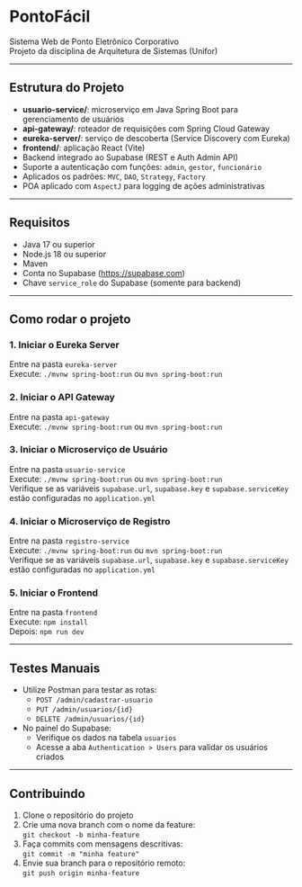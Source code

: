 # PontoFácil

Sistema Web de Ponto Eletrônico Corporativo  
Projeto da disciplina de Arquitetura de Sistemas (Unifor)

---

## Estrutura do Projeto

- **usuario-service/**: microserviço em Java Spring Boot para gerenciamento de usuários  
- **api-gateway/**: roteador de requisições com Spring Cloud Gateway  
- **eureka-server/**: serviço de descoberta (Service Discovery com Eureka)  
- **frontend/**: aplicação React (Vite)  
- Backend integrado ao Supabase (REST e Auth Admin API)  
- Suporte a autenticação com funções: `admin`, `gestor`, `funcionário`  
- Aplicados os padrões: `MVC`, `DAO`, `Strategy`, `Factory`  
- POA aplicado com `AspectJ` para logging de ações administrativas

---

## Requisitos

- Java 17 ou superior  
- Node.js 18 ou superior  
- Maven  
- Conta no Supabase (https://supabase.com)  
- Chave `service_role` do Supabase (somente para backend)

---

## Como rodar o projeto

### 1. Iniciar o Eureka Server

Entre na pasta `eureka-server`  
Execute: `./mvnw spring-boot:run` ou `mvn spring-boot:run`

### 2. Iniciar o API Gateway

Entre na pasta `api-gateway`  
Execute: `./mvnw spring-boot:run` ou `mvn spring-boot:run`

### 3. Iniciar o Microserviço de Usuário

Entre na pasta `usuario-service`  
Execute: `./mvnw spring-boot:run` ou `mvn spring-boot:run`  
Verifique se as variáveis `supabase.url`, `supabase.key` e `supabase.serviceKey` estão configuradas no `application.yml`

### 4. Iniciar o Microserviço de Registro

Entre na pasta `registro-service`  
Execute: `./mvnw spring-boot:run` ou `mvn spring-boot:run`  
Verifique se as variáveis `supabase.url`, `supabase.key` e `supabase.serviceKey` estão configuradas no `application.yml`

### 5. Iniciar o Frontend

Entre na pasta `frontend`  
Execute: `npm install`  
Depois: `npm run dev`

---

## Testes Manuais

- Utilize Postman para testar as rotas:
  - `POST /admin/cadastrar-usuario`
  - `PUT /admin/usuarios/{id}`
  - `DELETE /admin/usuarios/{id}`
- No painel do Supabase:
  - Verifique os dados na tabela `usuarios`
  - Acesse a aba `Authentication > Users` para validar os usuários criados

---

## Contribuindo

1. Clone o repositório do projeto  
2. Crie uma nova branch com o nome da feature:  
   `git checkout -b minha-feature`  
3. Faça commits com mensagens descritivas:  
   `git commit -m "minha feature"`  
4. Envie sua branch para o repositório remoto:  
   `git push origin minha-feature`
